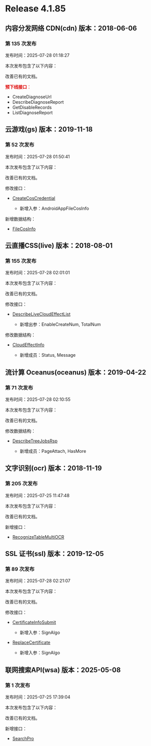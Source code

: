 # Release 4.1.85

## 内容分发网络 CDN(cdn) 版本：2018-06-06

### 第 135 次发布

发布时间：2025-07-28 01:18:27

本次发布包含了以下内容：

改善已有的文档。

<font color="#dd0000">**预下线接口**：</font>

* CreateDiagnoseUrl
* DescribeDiagnoseReport
* GetDisableRecords
* ListDiagnoseReport



## 云游戏(gs) 版本：2019-11-18

### 第 52 次发布

发布时间：2025-07-28 01:50:41

本次发布包含了以下内容：

改善已有的文档。

修改接口：

* [CreateCosCredential](https://cloud.tencent.com/document/api/1162/117909)

	* 新增入参：AndroidAppFileCosInfo


新增数据结构：

* [FileCosInfo](https://cloud.tencent.com/document/api/1162/40743#FileCosInfo)



## 云直播CSS(live) 版本：2018-08-01

### 第 155 次发布

发布时间：2025-07-28 02:01:01

本次发布包含了以下内容：

改善已有的文档。

修改接口：

* [DescribeLiveCloudEffectList](https://cloud.tencent.com/document/api/267/119996)

	* 新增出参：EnableCreateNum, TotalNum


修改数据结构：

* [CloudEffectInfo](https://cloud.tencent.com/document/api/267/20474#CloudEffectInfo)

	* 新增成员：Status, Message




## 流计算 Oceanus(oceanus) 版本：2019-04-22

### 第 71 次发布

发布时间：2025-07-28 02:10:55

本次发布包含了以下内容：

改善已有的文档。

修改数据结构：

* [DescribeTreeJobsRsp](https://cloud.tencent.com/document/api/849/52010#DescribeTreeJobsRsp)

	* 新增成员：PageAttach, HasMore




## 文字识别(ocr) 版本：2018-11-19

### 第 205 次发布

发布时间：2025-07-25 11:47:48

本次发布包含了以下内容：

改善已有的文档。

新增接口：

* [RecognizeTableMultiOCR](https://cloud.tencent.com/document/api/866/121784)



## SSL 证书(ssl) 版本：2019-12-05

### 第 89 次发布

发布时间：2025-07-28 02:21:07

本次发布包含了以下内容：

改善已有的文档。

修改接口：

* [CertificateInfoSubmit](https://cloud.tencent.com/document/api/400/116033)

	* 新增入参：SignAlgo

* [ReplaceCertificate](https://cloud.tencent.com/document/api/400/41667)

	* 新增入参：SignAlgo




## 联网搜索API(wsa) 版本：2025-05-08

### 第 1 次发布

发布时间：2025-07-25 17:39:04

本次发布包含了以下内容：

改善已有的文档。

新增接口：

* [SearchPro](https://cloud.tencent.com/document/api/1806/121811)



